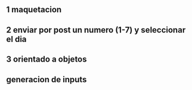 ## 1 maquetacion
## 2 enviar por post un numero (1-7) y seleccionar el dia
## 3 orientado a objetos
## generacion de inputs
